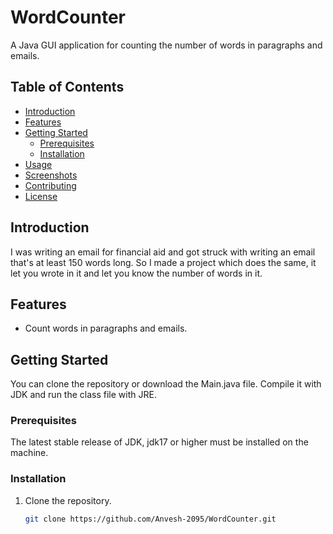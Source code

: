 # WordCounter

A Java GUI application for counting the number of words in paragraphs and emails.

## Table of Contents
- [Introduction](#introduction)
- [Features](#features)
- [Getting Started](#getting-started)
  - [Prerequisites](#prerequisites)
  - [Installation](#installation)
- [Usage](#usage)
- [Screenshots](#screenshots)
- [Contributing](#contributing)
- [License](#license)

## Introduction

I was writing an email for financial aid and got struck with writing an email that's at least 150 words long. So I made a project which does the same, it let you wrote in it and let you know the number of words in it.

## Features

- Count words in paragraphs and emails.
  
## Getting Started

You can clone the repository or download the Main.java file. Compile it with JDK and run the class file with JRE.

### Prerequisites

The latest stable release of JDK, jdk17 or higher must be installed on the machine.

### Installation

1. Clone the repository.
   ```bash
   git clone https://github.com/Anvesh-2095/WordCounter.git
